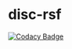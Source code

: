 # disc-rsf

[![Codacy Badge](https://api.codacy.com/project/badge/Grade/0649705dbc4948108fcb59e5011d438c)](https://app.codacy.com/gh/bwcr/disc-rsf?utm_source=github.com&utm_medium=referral&utm_content=bwcr/disc-rsf&utm_campaign=Badge_Grade_Settings)
